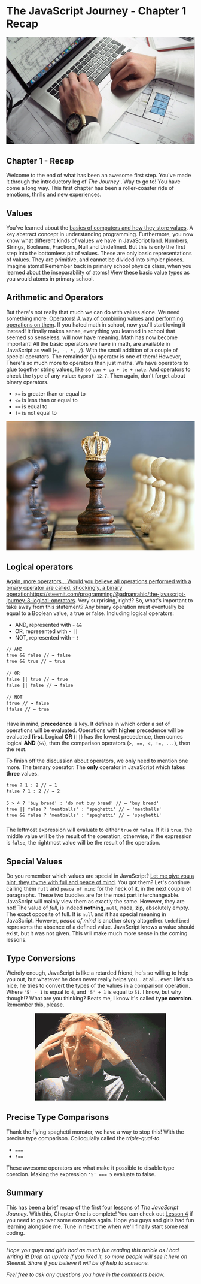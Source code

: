 # The JavaScript Journey - Chapter 1 Recap

![](https://github.com/adnanrahic/cdn/raw/master/tjj-ch-1-recap/1-U5ds1ja91Yw24kF6zfuFAkexbgZBjvt_1680x8400.jpg)

## Chapter 1 - Recap
Welcome to the end of what has been an awesome first step. You've made it through the introductory leg of *The Journey* . Way to go to! You have come a long way. This first chapter has been a roller-coaster ride of emotions, thrills and new experiences.

## Values
You've learned about the [basics of computers and how they store values](https://steemit.com/programming/@adnanrahic/the-javascript-journey-1-values). A key abstract concept in understanding programming. Furthermore, you now know what different kinds of values we have in JavaScript land. Numbers, Strings, Booleans, Fractions, Null and Undefined. But this is only the first step into the bottomless pit of values. These are only basic representations of values. They are primitive, and cannot be divided into simpler pieces. Imagine atoms! Remember back in primary school physics class, when you learned about the inseparability of atoms! View these basic value types as you would atoms in primary school.

## Arithmetic and Operators
But there's not really that much we can do with values alone. We need something more. [Operators! A way of combining values and performing operations on them](https://steemit.com/programming/@adnanrahic/the-javascript-journey-2-arithmetic-and-operators). If you hated math in school, now you'll start loving it instead! It finally makes sense, everything you learned in school that seemed so senseless, will now have meaning. Math has now become important! All the basic operators we have in math, are available in JavaScript as well (```+, -, *, /```). With the small addition of a couple of special operators. The remainder (```%```) operator is one of them! However, There's so much more to operators than just maths. We have operators to glue together string values, like so ```con + ca + te + nate```. And operators to check the type of any value: ```typeof 12.7```. Then again, don't forget about binary operators.

- ```>=``` is greater than or equal to
- ```<=``` is less than or equal to
- ```==``` is equal to
- ```!=``` is not equal to

![](https://github.com/adnanrahic/cdn/raw/master/tjj-3/1-U5dt6BgXtFvsV5rRuUp76c1LDHNrpZ9_1680x8400.jpg)

## Logical operators
[Again, more operators... Would you believe all operations performed with a binary operator are called, shockingly, a binary operation]()https://steemit.com/programming/@adnanrahic/the-javascript-journey-3-logical-operators. Very surprising, right!? So, what's important to take away from this statement? Any binary operation must eventually be equal to a Boolean value, a true or false. Including logical operators:

- AND, represented with - ```&&```
- OR, represented with - ```||```
- NOT, represented with - ```!```

```
// AND
true && false // → false
true && true // → true

// OR
false || true // → true
false || false // → false

// NOT
!true // → false
!false // → true

```

###

Have in mind, **precedence** is key. It defines in which order a set of operations will be evaluated. Operations with **higher** precedence will be evaluated **first**. Logical **OR** (```||```) has the lowest precedence, then comes logical **AND** (```&&```), then the comparison operators (```>, ==, <, !=, ...```), then the rest.

To finish off the discussion about operators, we only need to mention one more. The ternary operator. The **only** operator in JavaScript which takes **three** values.

```
true ? 1 : 2 // → 1
false ? 1 : 2 // → 2

5 > 4 ? 'buy bread' : 'do not buy bread' // → 'buy bread'
true || false ? 'meatballs' : 'spaghetti' // → 'meatballs'
true && false ? 'meatballs' : 'spaghetti' // → 'spaghetti'
```

###

The leftmost expression will evaluate to either ```true``` or ```false```. If it is ```true```, the middle value will be the result of the operation, otherwise, if the expression is ```false```, the rightmost value will be the result of the operation.

## Special Values
Do you remember which values are special in JavaScript? [Let me give you a hint, they rhyme with full and peace of mind](https://steemit.com/programming/@adnanrahic/the-javascript-journey-4-special-values-and-precise-comparisons). You got them? Let's continue calling them ```full``` and ```peace of mind``` for the heck of it, in the next couple of paragraphs. These two buddies are for the most part interchangeable. JavaScript will mainly view them as exactly the same. However, they are not! The value of *full*, is indeed **nothing**, ```null```, nada, zip, absolutely empty. The exact opposite of full. It is ```null``` and it has special meaning in JavaScript. However, *peace of mind* is another story altogether. ```Undefined``` represents the absence of a defined value. JavaScript knows a value should exist, but it was not given. This will make much more sense in the coming lessons.

## Type Conversions
Weirdly enough, JavaScript is like a retarded friend, he's so willing to help you out, but whatever he does never really helps you... at all... ever. He's so nice, he tries to convert the types of the values in a comparison operation. Where ```'5' - 1``` is equal to ```4```, and ```'5' + 1``` is equal to ```51```. I know, but why though!? What are you thinking? Beats me, I know it's called **type coercion**. Remember this, please.

<!-- ![](https://github.com/adnanrahic/cdn/raw/master/tjj-ch-1-recap/2-U5dsXdirt5CKLzJbKb47FvH8cPVNS3n.gif) -->

<p>
<center>
<img src='https://github.com/adnanrahic/cdn/raw/master/tjj-ch-1-recap/2-U5dsXdirt5CKLzJbKb47FvH8cPVNS3n.gif'>
</center>
</p>

## Precise Type Comparisons
Thank the flying spaghetti monster, we have a way to stop this! With the precise type comparison. Colloquially called the *triple-qual-to*.

- ```===```
- ```!==```

These awesome operators are what make it possible to disable type coercion. Making the expression ```'5' === 5``` evaluate to false.

## Summary
This has been a brief recap of the first four lessons of *The JavaScript Journey*. With this, Chapter One is complete! You can check out [Lesson 4](https://steemit.com/programming/@adnanrahic/the-javascript-journey-4-special-values-and-precise-comparisons) if you need to go over some examples again. Hope you guys and girls had fun learning alongside me. Tune in next time when we'll finally start some real coding.

___

*Hope you guys and girls had as much fun reading this article as I had writing it!*
*Drop an upvote if you liked it, so more people will see it here on Steemit.*
*Share if you believe it will be of help to someone.*

*Feel free to ask any questions you have in the comments below.*